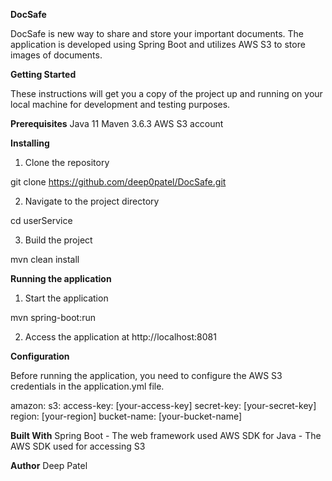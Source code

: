 **DocSafe**

DocSafe is new way to share and store your important documents. The application is developed using Spring Boot and utilizes AWS S3 to store images of documents.


**Getting Started**

These instructions will get you a copy of the project up and running on your local machine for development and testing purposes.

**Prerequisites**
Java 11
Maven 3.6.3
AWS S3 account

**Installing**

1. Clone the repository

git clone https://github.com/deep0patel/DocSafe.git

2. Navigate to the project directory

cd userService

3. Build the project

mvn clean install


**Running the application**

1. Start the application

mvn spring-boot:run

2. Access the application at http://localhost:8081


**Configuration**

Before running the application, you need to configure the AWS S3 credentials in the application.yml file.

amazon:
  s3:
    access-key: [your-access-key]
    secret-key: [your-secret-key]
    region: [your-region]
    bucket-name: [your-bucket-name]

**Built With**
Spring Boot - The web framework used
AWS SDK for Java - The AWS SDK used for accessing S3

**Author**
Deep Patel






